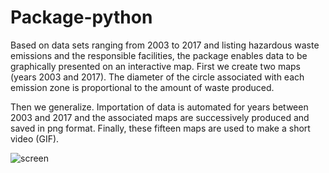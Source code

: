 # Package-python

Based on data sets ranging from 2003 to 2017 and listing hazardous waste emissions and the responsible facilities, the package enables data to be graphically presented on an interactive map.
First we create two maps (years 2003 and 2017). The diameter of the circle associated with each emission zone is proportional to the amount of waste produced.

Then we generalize. Importation of data is automated for years between 2003 and 2017 and the associated maps are successively produced and saved in png format.
Finally, these fifteen maps are used to make a short video (GIF).

![screen](https://raw.github.com/{jorgen748}/{Package-python}/{header.gif})
